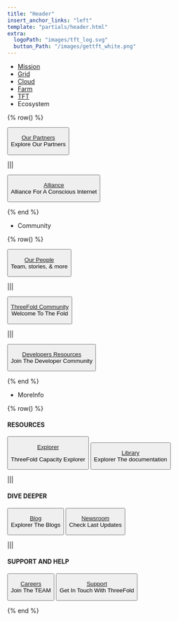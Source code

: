 ```yaml
---
title: "Header"
insert_anchor_links: "left"
template: "partials/header.html"
extra:
  logoPath: "images/tft_log.svg"
  button_Path: "/images/gettft_white.png"
---
```



- [Mission]("/mission")
- [Grid]("/grid")
- [Cloud]("/cloud")
- [Farm]("/farm")
- [TFT]("/tft")
- Ecosystem

{% row() %}

<button>

[Our Partners](/partners)
<br>
Explore Our Partners

</button>

|||

<button>

[Alliance](https://consciousinternet.org/)
<br>
Alliance For A Conscious Internet

</button>

{% end %}
- Community

{% row() %}

<button>

[Our People](/people)
<br>
Team, stories, & more

</button>

|||

<button>

[ThreeFold Community](/community)
<br>
Welcome To The Fold

</button>

|||

<button>

[Developers Resources](/developer)
<br>
Join The Developer Community

</button>

{% end %}

- MoreInfo

{% row() %}

#### RESOURCES 

<button>

[Explorer](https://dashboard.grid.tf/)

ThreeFold Capacity Explorer

</button>


<button>

[Library](https://library.threefold.me/info/threefold#/)
<br>
Explorer The documentation

</button>

|||

#### DIVE DEEPER

<button>

[Blog](/blog)
<br>
Explorer The Blogs

</button>

<button>

[Newsroom](/newsroom)
<br>
Check Last Updates

</button>

|||

#### SUPPORT AND HELP

<button>

[Careers](/careers)
<br>
Join The TEAM

</button>

<button>

[Support](/support)
<br>
Get In Touch With ThreeFold

</button>

{% end %}